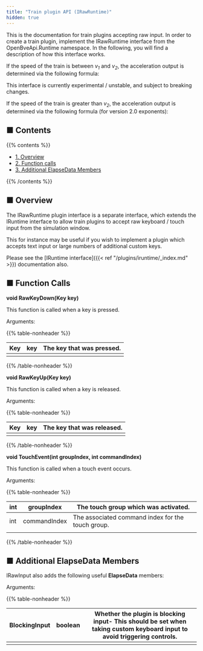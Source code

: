 ```yaml
---
title: "Train plugin API (IRawRuntime)"
hidden: true
---
```


This is the documentation for train plugins accepting raw input. In order to create a train plugin, implement the IRawRuntime interface from the OpenBveApi.Runtime namespace. In the following, you will find a description of how this interface works.

If the speed of the train is between *v<sub>1</sub>* and *v<sub>2</sub>*, the acceleration output is determined via the following formula:

This interface is currently experimental / unstable, and subject to breaking changes.

If the speed of the train is greater than *v<sub>2</sub>*, the acceleration output is determined via the following formula (for version 2.0 exponents):

## ■ Contents

{{% contents %}}

- [1. Overview](#overview)
- [2. Function calls](#functions)
- [3. Additional ElapseData Members](#elapse)

{{% /contents %}}

## <a name="overview"></a>■ Overview

The IRawRuntime plugin interface is a separate interface, which extends the IRuntime interface to allow train plugins to accept raw keyboard / touch input from the simulation window.

This for instance may be useful if you wish to implement a plugin which accepts text input or large numbers of additional custom keys.

Please see the [IRuntime interface]({{< ref "/plugins/iruntime/_index.md" >}}) documentation also.

## <a name="functions"></a>■ Function Calls

**void RawKeyDown(Key key)**

This function is called when a key is pressed.

Arguments:  

{{% table-nonheader %}}

| Key | key  | The key that was pressed. |
| --- | ---- | ------------------------- |
|     |      |                           |

{{% /table-nonheader %}}

**void RawKeyUp(Key key)**

This function is called when a key is released.

Arguments:  

{{% table-nonheader %}}

| Key | key  | The key that was released. |
| --- | ---- | -------------------------- |
|     |      |                            |

{{% /table-nonheader %}}

**void TouchEvent(int groupIndex, int commandIndex)**

This function is called when a touch event occurs.

Arguments:  

{{% table-nonheader %}}

| int | groupIndex    | The touch group which was activated.              |
| --- | ------------- | ------------------------------------------------- |
| int | commandIndex  | The associated command index for the touch group. |
|     |               |                                                   |

{{% /table-nonheader %}}

## <a name="elapse"></a>■ Additional ElapseData Members

IRawInput also adds the following useful **ElapseData** members:

Arguments:  

{{% table-nonheader %}}

| BlockingInput | boolean  | Whether the plugin is blocking input- This should be set when taking custom keyboard input to avoid triggering controls. |
| ------------- | -------- | ------------------------------------------------------------------------------------------------------------------------ |
|               |          |                                                                                                                          |